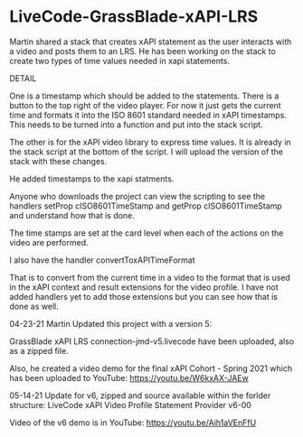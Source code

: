 # LiveCode-GrassBlade-xAPI-LRS
Martin shared a stack that creates xAPI statement as the user interacts with a video and posts them to an LRS.  He has been working on the stack to create two types of time values needed in xapi statements.  

DETAIL

One is a timestamp which should be added to the statements.   There is a button to the top right of the video player.  For now it just gets the current time and formats it into the ISO 8601 standard needed in xAPI timestamps.  This needs to be turned into a function and put into the stack script.

The other is for the xAPI video library to express time values.  It is already in the stack script at the bottom of the script.   I will upload the version of the stack with these changes.

He added timestamps to the xapi statments. 

Anyone who downloads the project can view the scripting to see the handlers setProp cISO8601TimeStamp and getProp cISO8601TimeStamp and understand how that is done.

The time stamps are set at the card level when each of the actions on the video are performed.

I also have the handler convertToxAPITimeFormat

That is to convert from the current time in a video to the format that is used in the xAPI context and result extensions for the video profile.  I have not added handlers yet to add those extensions but you can see how that is done as well.

04-23-21 Martin Updated this project with a version 5: 

GrassBlade xAPI LRS connection-jmd-v5.livecode have been uploaded, also as a zipped file.

Also, he created a video demo for the final xAPI Cohort - Spring 2021 which has been uploaded to YouTube:
https://youtu.be/W6kxAX-JAEw

05-14-21 Update for v6, zipped and source available within the forlder structure: LiveCode xAPI Video Profile Statement Provider v6-00

Video of the v6 demo is in YouTube: https://youtu.be/Aih1aVEnFfU
